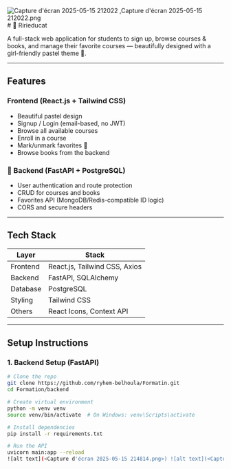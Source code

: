 ![Capture d'écran 2025-05-15 212022 ,Capture d'écran 2025-05-15 212022.png](https://github.com/user-attachments/assets/019ac86e-0a28-45e7-a20f-ea46364593a6)# 💖 Ririeducat

A full-stack web application for students to sign up, browse courses & books, and manage their favorite courses — beautifully designed with a girl-friendly pastel theme 🌸.

---

## Features

### Frontend (React.js + Tailwind CSS)

- Beautiful pastel design
- Signup / Login (email-based, no JWT)
- Browse all available courses
- Enroll in a course
- Mark/unmark favorites 💖
- Browse books from the backend

### 🧠 Backend (FastAPI + PostgreSQL)

- User authentication and route protection
- CRUD for courses and books
- Favorites API (MongoDB/Redis-compatible ID logic)
- CORS and secure headers

---

## Tech Stack

| Layer       | Stack                        |
|-------------|------------------------------|
| Frontend    | React.js, Tailwind CSS, Axios |
| Backend     | FastAPI, SQLAlchemy           |
| Database    | PostgreSQL                    |
| Styling     | Tailwind CSS                  |
| Others      | React Icons, Context API      |

---

## Setup Instructions

### 1. Backend Setup (FastAPI)

```bash
# Clone the repo
git clone https://github.com/ryhem-belhoula/Formatin.git
cd Formation/backend

# Create virtual environment
python -m venv venv
source venv/bin/activate  # On Windows: venv\Scripts\activate

# Install dependencies
pip install -r requirements.txt

# Run the API
uvicorn main:app --reload
![alt text](<Capture d'écran 2025-05-15 214814.png>) ![alt text](<Capture d'écran 2025-05-15 212022.png>) ![alt text](<Capture d'écran 2025-05-15 212040.png>) ![alt text](<Capture d'écran 2025-05-15 212055.png>) ![alt text](<Capture d'écran 2025-05-15 212122.png>) ![alt text](<Capture d'écran 2025-05-15 212139.png>) ![alt text](<Capture d'écran 2025-05-15 212212.png>) ![alt text](<Capture d'écran 2025-05-15 212515.png>) ![alt text](<Capture d'écran 2025-05-15 214534.png>)}


